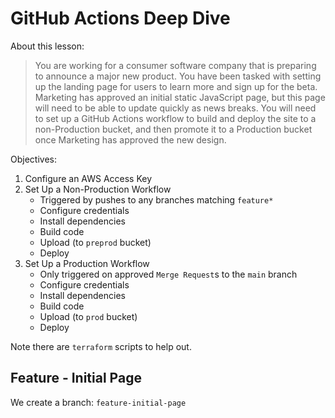 # GitHub Actions Deep Dive

About this lesson:

> You are working for a consumer software company that is preparing to announce a major new product.
> You have been tasked with setting up the landing page for users to learn more and sign up for the beta.
> Marketing has approved an initial static JavaScript page, but this page will need to be able to update quickly as news breaks.
> You will need to set up a GitHub Actions workflow to build and deploy the site to a non-Production bucket, and then promote it to a Production bucket once Marketing has approved the new design.

Objectives:

1. Configure an AWS Access Key
2. Set Up a Non-Production Workflow
   - Triggered by pushes to any branches matching `feature*`
   - Configure credentials
   - Install dependencies
   - Build code
   - Upload (to `preprod` bucket)
   - Deploy
3. Set Up a Production Workflow
   - Only triggered on approved `Merge Request`s to the `main` branch
   - Configure credentials
   - Install dependencies
   - Build code
   - Upload (to `prod` bucket)
   - Deploy

Note there are `terraform` scripts to help out.

## Feature - Initial Page

We create a branch: `feature-initial-page`